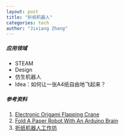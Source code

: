 ```yaml
---
layout: post
title: "折纸机器人"
categories: tech
author: "Jixiang Zhang"
---
```


##### 应用领域

- STEAM
- Design
- 仿生机器人
- Idea：如何让一张A4纸自由地飞起来？

##### 参考资料

1. [Electronic Origami Flapping Crane](http://highlowtech.org/?p=1448)
2. [Fold A Paper Robot With An Arduino Brain](https://www.popsci.com/fold-paper-robot)
3. [折纸机器人工作坊](http://www.idi.zju.edu.cn/project/409.html)
